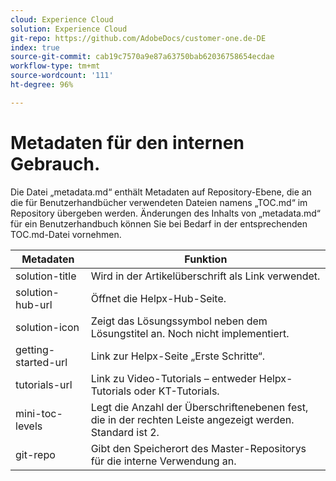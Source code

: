 ```yaml
---
cloud: Experience Cloud
solution: Experience Cloud
git-repo: https://github.com/AdobeDocs/customer-one.de-DE
index: true
source-git-commit: cab19c7570a9e87a63750bab62036758654ecdae
workflow-type: tm+mt
source-wordcount: '111'
ht-degree: 96%

---
```



# Metadaten für den internen Gebrauch.

Die Datei „metadata.md“ enthält Metadaten auf Repository-Ebene, die an die für Benutzerhandbücher verwendeten Dateien namens „TOC.md“ im Repository übergeben werden. Änderungen des Inhalts von „metadata.md“ für ein Benutzerhandbuch können Sie bei Bedarf in der entsprechenden TOC.md-Datei vornehmen.

| Metadaten | Funktion |
|--- |--- |
| solution-title | Wird in der Artikelüberschrift als Link verwendet. |
| solution-hub-url | Öffnet die Helpx-Hub-Seite. |
| solution-icon | Zeigt das Lösungssymbol neben dem Lösungstitel an. Noch nicht implementiert. |
| getting-started-url | Link zur Helpx-Seite „Erste Schritte“. |
| tutorials-url | Link zu Video-Tutorials – entweder Helpx-Tutorials oder KT-Tutorials. |
| mini-toc-levels | Legt die Anzahl der Überschriftenebenen fest, die in der rechten Leiste angezeigt werden. Standard ist 2. |
| git-repo | Gibt den Speicherort des Master-Repositorys für die interne Verwendung an. |
